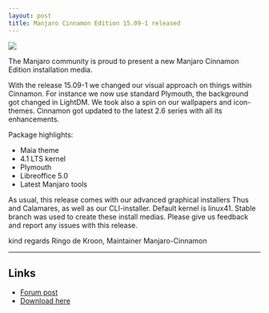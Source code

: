 ```yaml
---
layout: post
title: Manjaro Cinnamon Edition 15.09-1 released
---
```


<img src="https://manjaro.github.io/images/manjaro-cinnamon-15.09-1.jpg">

The Manjaro community is proud to present a new Manjaro Cinnamon Edition installation media.

With the release 15.09-1 we changed our visual approach on things within Cinnamon. For instance we now use standard Plymouth, the background got changed in LightDM. We took also a spin on our wallpapers and icon-themes. Cinnamon got updated to the latest 2.6 series with all its enhancements.

Package highlights:

* Maia theme
* 4.1 LTS kernel
* Plymouth
* Libreoffice 5.0
* Latest Manjaro tools

As usual, this release comes with our advanced graphical installers Thus and Calamares, as well as our CLI-installer. Default kernel is linux41. Stable branch was used to create these install medias. Please give us feedback and report any issues with this release.

kind regards
Ringo de Kroon, Maintainer Manjaro-Cinnamon

----

## Links

* [Forum post](https://forum.manjaro.org/index.php?topic=27071.0)
* [Download here](http://sourceforge.net/projects/manjarolinux/files/community/Cinnamon/2015.10/)
